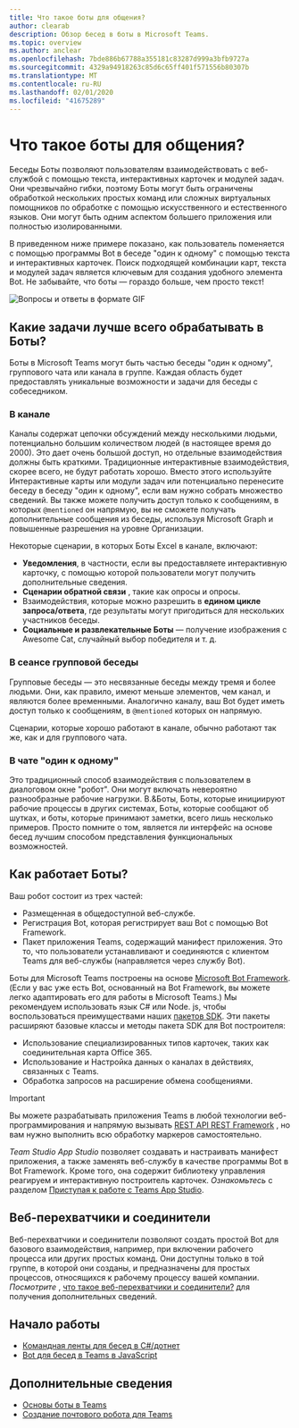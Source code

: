 ```yaml
---
title: Что такое боты для общения?
author: clearab
description: Обзор бесед в боты в Microsoft Teams.
ms.topic: overview
ms.author: anclear
ms.openlocfilehash: 7bde886b67788a355181c83287d999a3bfb9727a
ms.sourcegitcommit: 4329a94918263c85d6c65ff401f571556b80307b
ms.translationtype: MT
ms.contentlocale: ru-RU
ms.lasthandoff: 02/01/2020
ms.locfileid: "41675289"
---
```

# <a name="what-are-conversational-bots"></a>Что такое боты для общения?

Беседы Боты позволяют пользователям взаимодействовать с веб-службой с помощью текста, интерактивных карточек и модулей задач. Они чрезвычайно гибки, поэтому Боты могут быть ограничены обработкой нескольких простых команд или сложных виртуальных помощников по обработке с помощью искусственного и естественного языков. Они могут быть одним аспектом большего приложения или полностью изолированными.

В приведенном ниже примере показано, как пользователь поменяется с помощью программы Bot в беседе "один к одному" с помощью текста и интерактивных карточек. Поиск подходящей комбинации карт, текста и модулей задач является ключевым для создания удобного элемента Bot. Не забывайте, что боты — гораздо больше, чем просто текст!

![Вопросы и ответы в формате GIF](~/assets/images/FAQPlusEndUser.gif)

## <a name="what-tasks-are-best-handled-by-bots"></a>Какие задачи лучше всего обрабатывать в Боты?

Боты в Microsoft Teams могут быть частью беседы "один к одному", группового чата или канала в группе. Каждая область будет предоставлять уникальные возможности и задачи для беседы с собеседником.

### <a name="in-a-channel"></a>В канале

Каналы содержат цепочки обсуждений между несколькими людьми, потенциально большим количеством людей (в настоящее время до 2000). Это дает очень большой доступ, но отдельные взаимодействия должны быть краткими. Традиционные интерактивные взаимодействия, скорее всего, не будут работать хорошо. Вместо этого используйте Интерактивные карты или модули задач или потенциально перенесите беседу в беседу "один к одному", если вам нужно собрать множество сведений. Вы также можете получить доступ только к сообщениям, в которых `@mentioned` он напрямую, вы не сможете получать дополнительные сообщения из беседы, используя Microsoft Graph и повышенные разрешения на уровне Организации.

Некоторые сценарии, в которых Боты Excel в канале, включают:

* **Уведомления**, в частности, если вы предоставляете интерактивную карточку, с помощью которой пользователи могут получить дополнительные сведения.
* **Сценарии обратной связи** , такие как опросы и опросы.
* Взаимодействия, которые можно разрешить в **едином цикле запроса/ответа**, где результаты могут пригодиться для нескольких участников беседы.
* **Социальные и развлекательные Боты** — получение изображения с Awesome Cat, случайный выбор победителя и т. д.

### <a name="in-a-group-chat"></a>В сеансе групповой беседы

Групповые беседы — это несвязанные беседы между тремя и более людьми. Они, как правило, имеют меньше элементов, чем канал, и являются более временными. Аналогично каналу, ваш Bot будет иметь доступ только к сообщениям, в `@mentioned` которых он напрямую.

Сценарии, которые хорошо работают в канале, обычно работают так же, как и для группового чата.

### <a name="in-a-one-to-one-chat"></a>В чате "один к одному"

Это традиционный способ взаимодействия с пользователем в диалоговом окне "робот". Они могут включать невероятно разнообразные рабочие нагрузки. В.&Боты, Боты, которые инициируют рабочие процессы в других системах, Боты, которые сообщают об шутках, и боты, которые принимают заметки, всего лишь несколько примеров. Просто помните о том, является ли интерфейс на основе бесед лучшим способом представления функциональных возможностей.

## <a name="how-do-bots-work"></a>Как работает Боты?

Ваш робот состоит из трех частей:

* Размещенная в общедоступной веб-службе.
* Регистрация Bot, которая регистрирует ваш Bot с помощью Bot Framework.
* Пакет приложения Teams, содержащий манифест приложения. Это то, что пользователи устанавливают и соединяются с клиентом Teams для веб-службы (направляется через службу Bot).

Боты для Microsoft Teams построены на основе [Microsoft Bot Framework](https://dev.botframework.com/). (Если у вас уже есть Bot, основанный на Bot Framework, вы можете легко адаптировать его для работы в Microsoft Teams.) Мы рекомендуем использовать язык C# или Node. js, чтобы воспользоваться преимуществами наших [пакетов SDK](/microsoftteams/platform/#pivot=sdk-tools). Эти пакеты расширяют базовые классы и методы пакета SDK для Bot построителя:

* Использование специализированных типов карточек, таких как соединительная карта Office 365.
* Использование и Настройка данных о каналах в действиях, связанных с Teams.
* Обработка запросов на расширение обмена сообщениями.

> [!IMPORTANT]
> Вы можете разрабатывать приложения Teams в любой технологии веб-программирования и напрямую вызывать [REST API REST Framework](/bot-framework/rest-api/bot-framework-rest-overview) , но вам нужно выполнить всю обработку маркеров самостоятельно.

*Team Studio App Studio* позволяет создавать и настраивать манифест приложения, а также заменять веб-службу в качестве программы Bot в Bot Framework. Кроме того, она содержит библиотеку управления реагируем и интерактивную построитель карточек. *Ознакомьтесь* с разделом [Приступая к работе с Teams App Studio](~/concepts/build-and-test/app-studio-overview.md).

## <a name="webhooks-and-connectors"></a>Веб-перехватчики и соединители

Веб-перехватчики и соединители позволяют создать простой Bot для базового взаимодействия, например, при включении рабочего процесса или других простых команд. Они доступны только в той группе, в которой они созданы, и предназначены для простых процессов, относящихся к рабочему процессу вашей компании. *Посмотрите* , [что такое веб-перехватчики и соединители?](~/webhooks-and-connectors/what-are-webhooks-and-connectors.md) для получения дополнительных сведений.

## <a name="get-started"></a>Начало работы

* [Командная ленты для бесед в C#/дотнет](https://github.com/microsoft/BotBuilder-Samples/tree/master/samples/csharp_dotnetcore/57.teams-conversation-bot)
* [Bot для бесед в Teams в JavaScript](https://github.com/microsoft/BotBuilder-Samples/tree/master/samples/javascript_nodejs/57.teams-conversation-bot)

## <a name="learn-more"></a>Дополнительные сведения

* [Основы боты в Teams](~/bots/bot-basics.md)
* [Создание почтового робота для Teams](~/bots/how-to/create-a-bot-for-teams.md)
